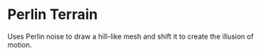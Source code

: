 # Perlin Terrain

Uses Perlin noise to draw a hill-like mesh and shift it to create the illusion of motion.
